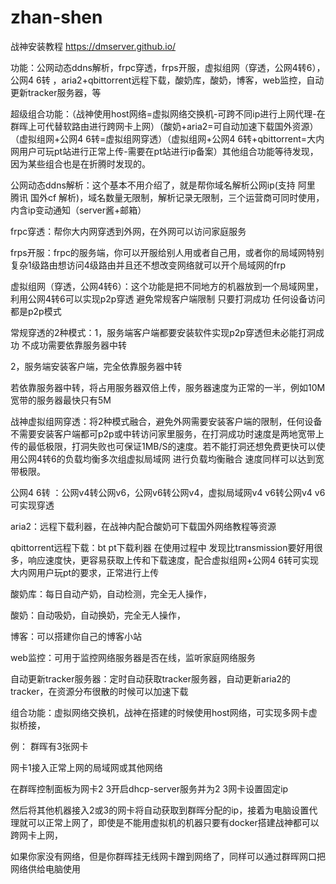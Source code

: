 # zhan-shen
战神安装教程  https://dmserver.github.io/


功能：公网动态ddns解析，frpc穿透，frps开服，虚拟组网（穿透，公网4转6），公网4 6转 ，aria2+qbittorrent远程下载，酸奶库，酸奶，博客，web监控，自动更新tracker服务器，等

超级组合功能：（战神使用host网络=虚拟网络交换机-可跨不同ip进行上网代理-在群晖上可代替软路由进行跨网卡上网）（酸奶+aria2=可自动加速下载国外资源）（虚拟组网+公网4 6转=虚拟组网穿透）（虚拟组网+公网4 6转+qbittorrent=大内网用户可玩pt站进行正常上传-需要在pt站进行ip备案）其他组合功能等待发现，因为某些组合也是在折腾时发现的。

 

公网动态ddns解析：这个基本不用介绍了，就是帮你域名解析公网ip(支持 阿里 腾讯 国外cf 解析)，域名数量无限制，解析记录无限制，三个运营商可同时使用，内含ip变动通知（server酱+邮箱）

frpc穿透：帮你大内网穿透到外网，在外网可以访问家庭服务

frps开服：frpc的服务端，你可以开服给别人用或者自己用，或者你的局域网特别复杂1级路由想访问4级路由并且还不想改变网络就可以开个局域网的frp

虚拟组网（穿透，公网4转6）：这个功能是把不同地方的机器放到一个局域网里，利用公网4转6可以实现p2p穿透 避免常规客户端限制 只要打洞成功 任何设备访问都是p2p模式

 

常规穿透的2种模式：1，服务端客户端都要安装软件实现p2p穿透但未必能打洞成功 不成功需要依靠服务器中转

2，服务端安装客户端，完全依靠服务器中转

若依靠服务器中转，将占用服务器双倍上传，服务器速度为正常的一半，例如10M宽带的服务器最快只有5M

战神虚拟组网穿透：将2种模式融合，避免外网需要安装客户端的限制，任何设备不需要安装客户端都可p2p或中转访问家里服务，在打洞成功时速度是两地宽带上传的最低极限，打洞失败也可保证1MB/S的速度。若不能打洞还想免费更快可以使用公网4转6的负载均衡多次组虚拟局域网 进行负载均衡融合 速度同样可以达到宽带极限。

 

公网4 6转 ：公网v4转公网v6，公网v6转公网v4，虚拟局域网v4 v6转公网v4 v6可实现穿透

aria2：远程下载利器，在战神内配合酸奶可下载国外网络教程等资源

qbittorrent远程下载：bt pt下载利器 在使用过程中 发现比transmission要好用很多，响应速度快，更容易获取上传和下载速度，配合虚拟组网+公网4 6转可实现大内网用户玩pt的要求，正常进行上传

酸奶库：每日自动产奶，自动检测，完全无人操作，

酸奶：自动吸奶，自动换奶，完全无人操作，

博客：可以搭建你自己的博客小站

web监控：可用于监控网络服务器是否在线，监听家庭网络服务

自动更新tracker服务器：定时自动获取tracker服务器，自动更新aria2的tracker，在资源分布很散的时候可以加速下载

组合功能：虚拟网络交换机，战神在搭建的时候使用host网络，可实现多网卡虚拟桥接，

例： 群晖有3张网卡

网卡1接入正常上网的局域网或其他网络

在群晖控制面板为网卡2 3开启dhcp-server服务并为2 3网卡设置固定ip

然后将其他机器接入2或3的网卡将自动获取到群晖分配的ip，接着为电脑设置代理就可以正常上网了，即使是不能用虚拟机的机器只要有docker搭建战神都可以跨网卡上网，

如果你家没有网络，但是你群晖挂无线网卡蹭到网络了，同样可以通过群晖网口把网络供给电脑使用
